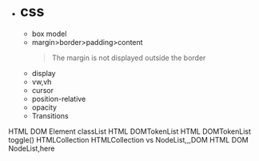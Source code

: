 * # css
    - box model
  - margin>border>padding>content
    >The margin is not displayed outside the border
  - display
  - vw,vh
  - cursor
  - position-relative
  - opacity
  - Transitions


HTML DOM Element classList
  HTML DOMTokenList
    HTML DOMTokenList toggle()
      HTMLCollection
        HTMLCollection vs NodeList,,,DOM 
          HTML DOM NodeList,here
